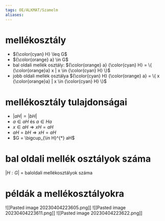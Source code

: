 ```yaml
---
tags: OE/ALKMAT/Szamelm 
aliases:
---
```

# mellékosztály
- ${\color{cyan} H} \leq G$
- ${\color{orange} a} \in G$
- bal oldali mellék osztály: ${\color{orange} a} {\color{cyan} H} = \{ {\color{orange}a} x | x \in {\color{cyan} H}  \}$
- jobb oldali mellék osztálya ${\color{cyan} H} {\color{orange} a} = \{  x {\color{orange}a}  | x \in {\color{cyan} H}  \}$
# mellékosztály tulajdonságai
- $|aH| = |bH|$
- $a \in a H$ és $a \in H a$
- $x \in a H \Rightarrow xH = a H$
- $aH = b H \Rightarrow xH = aH$
- $G = \bigcup_{\in H}^{*} aH$
# bal oldali mellék osztályok száma
$|H:G|$ = baloldali  mellékosztályok száma
# példák a mellékosztályokra
![[Pasted image 20230404223605.png]]
![[Pasted image 20230404223611.png]]
![[Pasted image 20230404223622.png]]